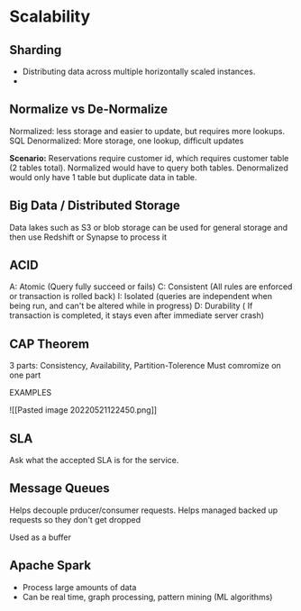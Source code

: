 # Scalability
## Sharding
- Distributing data across multiple horizontally scaled instances.
- 

## Normalize vs De-Normalize
Normalized: less storage and easier to update, but requires more lookups. SQL
Denormalized: More storage, one lookup, difficult updates

**Scenario:**
Reservations require customer id, which requires customer table (2 tables total). Normalized would have to query both tables. Denormalized would only have 1 table but duplicate data in table.

## Big Data / Distributed Storage
Data lakes such as S3 or blob storage can be used for general storage and then use Redshift or Synapse to process it

## ACID
A: Atomic (Query fully succeed or fails)
C: Consistent (All rules are enforced or transaction is rolled back)
I: Isolated (queries are independent when being run, and can't be altered while in progress)
D: Durability ( If transaction is completed, it stays even after immediate server crash)

## CAP Theorem
3 parts: Consistency, Availability, Partition-Tolerence
Must comromize on one part 

EXAMPLES

![[Pasted image 20220521122450.png]]

## SLA
Ask what the accepted SLA is for the service.

## Message Queues
Helps decouple prducer/consumer requests. Helps managed backed up requests so they don't get dropped

Used as a buffer

## Apache Spark
- Process large amounts of data
- Can be real time, graph processing, pattern mining (ML algorithms)

